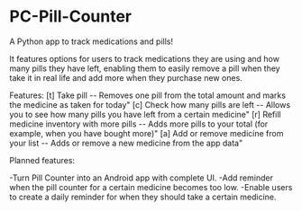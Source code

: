 # PC-Pill-Counter
A Python app to track medications and pills!

It features options for users to track medications they are using and how many pills they have left, enabling them to easily remove a pill when they take it in real life and add more when they purchase new ones.

Features:
    [t] Take pill -- Removes one pill from the total amount and marks the medicine as taken for today"
    [c] Check how many pills are left -- Allows you to see how many pills you have left from a certain medicine"
    [r] Refill medicine inventory with more pills -- Adds more pills to your total (for example, when you have bought more)"
    [a] Add or remove medicine from your list -- Adds or remove a new medicine from the app data"

Planned features:

-Turn Pill Counter into an Android app with complete UI.
-Add reminder when the pill counter for a certain medicine becomes too low.
-Enable users to create a daily reminder for when they should take a certain medicine.
